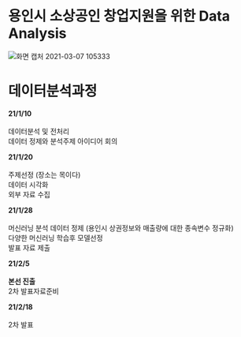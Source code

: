 # **용인시 소상공인 창업지원을 위한 Data Analysis** <br>

![화면 캡처 2021-03-07 105333](https://user-images.githubusercontent.com/74548737/110226514-705af180-7f33-11eb-9fc0-6429f6fde069.jpg)

# 데이터분석과정 <br>

**21/1/10** <br>
<br>
데이터분석 및 전처리  <br>
데이터 정제와 분석주제 아이디어 회의 

**21/1/20** <br>
<br>
주제선정 (장소는 목이다) <br>
데이터 시각화<br>
외부 자료 수집<br>

**21/1/28** <br>
<br>
머신러닝 분석 데이터 정제 (용인시 상권정보와 매출량에 대한 종속변수 정규화) <br>
다양한 머신러닝 학습후 모델선정 <br>
발표 자료 제출 <br>


**21/2/5** <br>
<br>
**본선 진출** <br>
2차 발표자료준비

**21/2/18** <br>
<br>
2차 발표









